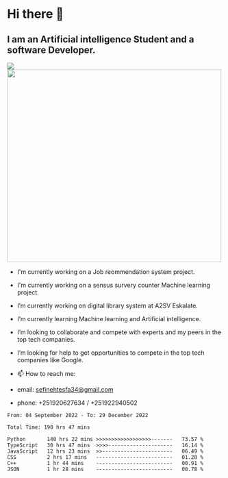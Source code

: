 # Hi there 👋
## I am an Artificial intelligence Student and a software Developer.
<img src = "https://github-readme-stats.vercel.app/api?username=sefinehtesfa34&&show_icons=true&title_color=ffffff&icon_color=bb2acf&text_color=daf7dc&bg_color=151515"/>
<img src="https://wakatime.com/share/@sefinehtesfa34/ae9674e3-b462-4438-9120-52fc3d0ffbbb.png" width ="500" height = "450"/>

- I'm currently working on a Job reommendation system project.
- I'm currently working on a sensus survery counter Machine learning project.
-  I’m currently working on digital library system at A2SV Eskalate.
-  I’m currently learning Machine learning and Artificial intelligence.
-  I’m looking to collaborate and compete with experts and my peers in the top tech companies.
-  I’m looking for help to get opportunities to compete in the top tech companies like Google.

- 📫 How to reach me: 
- email: sefinehtesfa34@gmail.com
- phone: +251920627634 / +251922940502
<!--START_SECTION:waka-->

```text
From: 04 September 2022 - To: 29 December 2022

Total Time: 190 hrs 47 mins

Python       140 hrs 22 mins >>>>>>>>>>>>>>>>>>-------   73.57 %
TypeScript   30 hrs 47 mins  >>>>---------------------   16.14 %
JavaScript   12 hrs 23 mins  >>-----------------------   06.49 %
CSS          2 hrs 17 mins   -------------------------   01.20 %
C++          1 hr 44 mins    -------------------------   00.91 %
JSON         1 hr 28 mins    -------------------------   00.78 %
```

<!--END_SECTION:waka-->
